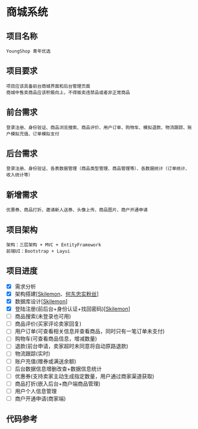 # 商城系统
## 项目名称
    YoungShop 青年优选
## 项目要求
    项目应该具备前台商城界面和后台管理页面
    商城中售卖商品应该积极向上，不得贩卖违禁品或者非正常商品
## 前台需求
    登录注册、身份验证、商品浏览搜索、商品评价、用户订单、购物车、模拟退款、物流跟踪、账户模拟充值、订单模拟支付
## 后台需求
    登录注册、身份验证、各表数据管理（商品类型管理、商品管理等）、各数据统计（订单统计、收入统计等）
## 新增需求
    优惠券、商品打折、邀请新人送券、头像上传、商品图片、商户开通申请
## 项目架构
    架构：三层架构 + MVC + EntityFramework
    前端UI：Bootstrap + Layui
## 项目进度
- [x] 需求分析
- [x] 架构搭建[<a href='https://github.com/Skilemon'>Skilemon</a>、<a href='https://github.com/15078709136'>何东忠实粉丝</a>]
- [x] 数据库设计[<a href='https://github.com/Skilemon'>Skilemon</a>]
- [x] 登陆注册(前后台+身份认证+找回密码)[<a href='https://github.com/Skilemon'>Skilemon</a>]
- [ ] 商品搜索(未登录也可用)
- [ ] 商品评价(买家评论卖家回复)
- [ ] 用户订单(可查看相关信息并查看商品，同时只有一笔订单未支付)
- [ ] 购物车(可查看商品信息，增减数量)
- [ ] 退款(前台申请，卖家超时未同意将自动原路退款)
- [ ] 物流跟踪(实时)
- [ ] 账户充值(赠券或满送余额)
- [ ] 后台数据信息增删改查+数据信息统计
- [ ] 优惠券(支持卖家主动生成指定数量，用户通过商家渠道获取)
- [ ] 商品打折(嵌入后台+商户端商品管理)
- [ ] 用户个人信息管理
- [ ] 商户开通申请(商家端)
## 代码参考
<!-- <a href='https://blog.csdn.net/wf824284257/article/details/78857310'>WebForm多项目跳转</a> -->